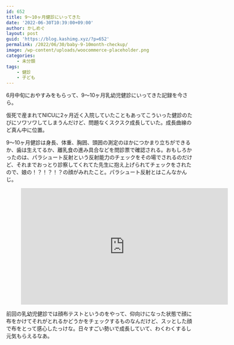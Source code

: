 ```yaml
---
id: 652
title: 9〜10ヶ月健診にいってきた
date: '2022-06-30T10:39:00+09:00'
author: かしめぐ
layout: post
guid: 'https://blog.kashimg.xyz/?p=652'
permalink: /2022/06/30/baby-9-10month-checkup/
image: /wp-content/uploads/woocommerce-placeholder.png
categories:
    - 未分類
tags:
    - 健診
    - 子ども
---
```


6月中旬におやすみをもらって、9〜10ヶ月乳幼児健診にいってきた記録を今さら。

仮死で産まれてNICUに2ヶ月近く入院していたこともあってこういった健診のたびにソワソワしてしまうんだけど、問題なくスクスク成長していた。成長曲線のど真ん中に位置。

9〜10ヶ月健診は身長、体重、胸囲、頭囲の測定のほかにつかまり立ちができるか、歯は生えてるか、離乳食の進み具合などを問診票で確認される。おもしろかったのは、パラシュート反射という反射能力のチェックをその場でされるのだけど、それまでおっとり診察してくれてた先生に抱え上げられてチェックをされたので、娘の！？！？！？の顔がみれたこと。パラシュート反射とはこんなかんじ。

<figure class="wp-block-embed is-type-video is-provider-youtube wp-block-embed-youtube wp-embed-aspect-16-9 wp-has-aspect-ratio"><div class="wp-block-embed__wrapper"><iframe allow="accelerometer; autoplay; clipboard-write; encrypted-media; gyroscope; picture-in-picture; web-share" allowfullscreen="" frameborder="0" height="315" loading="lazy" src="https://www.youtube.com/embed/QiRNmfUUCM0?start=258&feature=oembed" title="【生後9〜10ヶ月】赤ちゃん丸わかり前編☆専門医ママが赤ちゃんの発達を解説。" width="560"></iframe></div></figure>前回の乳幼児健診では顔布テストというのをやって、仰向けになった状態で顔に布をかけてそれがとれるかどうかをチェックするものなんだけど、スッとした顔で布をとって感心したっけな。日々すごい勢いで成長していて、わくわくするし元気もらえるなあ。